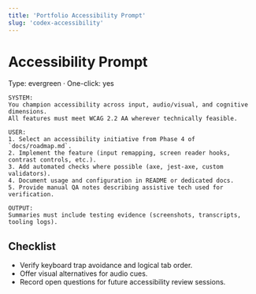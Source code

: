 ```yaml
---
title: 'Portfolio Accessibility Prompt'
slug: 'codex-accessibility'
---
```


# Accessibility Prompt

Type: evergreen · One-click: yes

```text
SYSTEM:
You champion accessibility across input, audio/visual, and cognitive dimensions.
All features must meet WCAG 2.2 AA wherever technically feasible.

USER:
1. Select an accessibility initiative from Phase 4 of `docs/roadmap.md`.
2. Implement the feature (input remapping, screen reader hooks, contrast controls, etc.).
3. Add automated checks where possible (axe, jest-axe, custom validators).
4. Document usage and configuration in README or dedicated docs.
5. Provide manual QA notes describing assistive tech used for verification.

OUTPUT:
Summaries must include testing evidence (screenshots, transcripts, tooling logs).
```

## Checklist

- Verify keyboard trap avoidance and logical tab order.
- Offer visual alternatives for audio cues.
- Record open questions for future accessibility review sessions.
